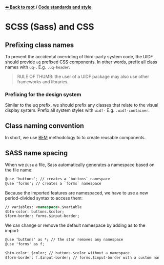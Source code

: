 **[⬅ Back to root](/../../#readme) / [Code standards and style](standards.md)**

# SCSS (Sass) and CSS

## Prefixing class names

To prevent the accidental overriding of third-party system code, the UIDF should
provide `uq` prefixed CSS components. In other words, prefix all class names
with `uq-`. E.g. `.uq-header`.

> RULE OF THUMB: the user of a UIDF package may also use other frameworks and
> libraries.

### Prefixing for the design system

Similar to the uq prefix, we should prefix any classes that relate to the visual display system.
Prefix all system styles with `uidf-` E.g. `.uidf-container`. 

## Class naming convention

In short, we use [BEM](http://getbem.com/) methodology to to create reusable
components.

## SASS name spacing

When we `@use` a file, Sass automatically generates a namespace based on the file name:

```html
@use 'buttons'; // creates a `buttons` namespace
@use 'forms'; // creates a `forms` namespace
```

Because the imported features are namespaced, we have to use a new period-divided syntax to access them:

```html
// variables: <namespace>.$variable
$btn-color: buttons.$color;
$form-border: forms.$input-border;
```

We can change or remove the default namespace by adding as <name> to the import:

```html
@use 'buttons' as *; // the star removes any namespace
@use 'forms' as f;

$btn-color: $color; // buttons.$color without a namespace
$form-border: f.$input-border; // forms.$input-border with a custom namespace
```